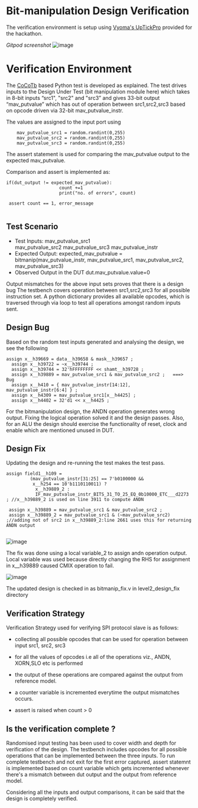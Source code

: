 # Bit-manipulation Design Verification

The verification environment is setup using [Vyoma's UpTickPro](https://vyomasystems.com) provided for the hackathon.

*Gitpod screenshot*
![image](https://user-images.githubusercontent.com/40855496/182189151-bb29a15f-0da2-43d0-bc41-5815a927f3f0.png)


# Verification Environment

The [CoCoTb](https://www.cocotb.org/) based Python test is developed as explained. The test drives inputs to the Design Under Test (bit manipulation module here) 
which takes in 8-bit inputs “src1", "src2" and "src3” and gives 33-bit output “mav_putvalue” which has out of operation between src1,src2,src3 based on opcode 
driven via 32-bit mav_putvalue_instr.

The values are assigned to the input port using 
```
    mav_putvalue_src1 = random.randint(0,255)   
    mav_putvalue_src2 = random.randint(0,255)   
    mav_putvalue_src3 = random.randint(0,255) 
```

The assert statement is used for comparing the mav_putvalue output to the expected mav_putvalue.

Comparison and assert is implemented as:
```
if(dut_output != expected_mav_putvalue):
                    count +=1
                    print("no. of errors", count)

 assert count == 1, error_message           
 
```
## Test Scenario 
- Test Inputs:  mav_putvalue_src1  
                mav_putvalue_src2 
                mav_putvalue_src3 
                mav_putvalue_instr
- Expected Output: expected_mav_putvalue = bitmanip(mav_putvalue_instr, mav_putvalue_src1, mav_putvalue_src2, mav_putvalue_src3)
- Observed Output in the DUT dut.mav_putvalue.value=0

Output mismatches for the above input sets proves that there is a design bug
The testbench covers operation between src1,src2,src3 for all possible instruction set. A python dictionary provides all available opcodes,
which is traversed through via loop to test all operations amongst random inputs sent.

## Design Bug
Based on the random test inputs generated and analysing the design, we see the following

```
assign x__h39669 = data__h39658 & mask__h39657 ;
  assign x__h39722 = ~x__h39744 ;
  assign x__h39744 = 32'hFFFFFFFF << shamt__h39728 ;
  assign x__h39889 = mav_putvalue_src1 & mav_putvalue_src2 ;   ===> Bug
  assign x__h410 = { mav_putvalue_instr[14:12], mav_putvalue_instr[6:4] } ;
  assign x__h4309 = mav_putvalue_src1[x__h4425] ;
  assign x__h4402 = 32'd1 << x__h4425 ;
```
For the bitmanipulation design, the ANDN operation generates wrong output. Fixing the logical operation solved it and the design passes.
Also, for an ALU the design should exercise the functionality of reset, clock and enable which are mentioned unused in DUT.

## Design Fix
Updating the design and re-running the test makes the test pass.
```
assign field1__h109 =
	     (mav_putvalue_instr[31:25] == 7'b0100000 &&
	      x__h254 == 10'b1110110011) ?
	       x__h39889_2 :
	       IF_mav_putvalue_instr_BITS_31_TO_25_EQ_0b10000_ETC___d2273 ; //x__h39889_2 is used on line 3911 to compute ANDN  
         
 assign x__h39889 = mav_putvalue_src1 & mav_putvalue_src2 ; 
 assign x__h39889_2 = mav_putvalue_src1 & (~mav_putvalue_src2) ;//adding not of src2 in x__h39889_2:line 2661 uses this for returning ANDN output
         
  ```

![image](https://user-images.githubusercontent.com/40855496/182206313-d8201c2b-c904-4bea-8166-bb6e62d1e9bf.png)

The fix was done using a local variable_2 to assign andn operation output. Local variable was used because directly changing the RHS for assignment in  x__h39889
caused CMIX operation to fail.

![image](https://user-images.githubusercontent.com/40855496/182207878-41f2bb56-4ba2-4d93-8a19-660b2bc22825.png)

The updated design is checked in as bitmanip_fix.v in level2_design_fix directory

## Verification Strategy
Verification Strategy used for verifying SPI protocol slave is as follows:
- collecting all possible opcodes that can be used for operation between input src1, src2, src3

- for all the values of opcodes i.e all of the operations viz., ANDN, XORN,SLO etc is performed

- the output of these operations are compared against the output from reference model.

- a counter variable is incremented everytime the output mismatches occurs.

- assert is raised when count > 0
## Is the verification complete ?
Randomised input testing has been used to cover width and depth for verification of the design. The testbench includes opcodes for all possible operations that
can be implemented between the three inputs. To run complete testbench and not exit for the first error captured, assert statemnt is implemented based 
on count variable which gets incremented whenever there's a mismatch between dut output and the output from reference model.

Considering all the inputs and output comparisons, it can be said that the design is completely verified.

